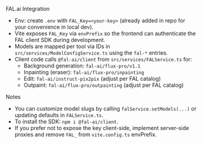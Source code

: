 FAL.ai Integration

- Env: create `.env` with `FAL_Key=<your-key>` (already added in repo for your convenience in local dev).
- Vite exposes `FAL_Key` via `envPrefix` so the frontend can authenticate the FAL client SDK during development.
- Models are mapped per tool via IDs in `src/services/ModelConfigService.ts` using the `fal-*` entries.
- Client code calls `@fal-ai/client` from `src/services/FALService.ts` for:
  - Background generation: `fal-ai/flux-pro/v1.1`
  - Inpainting (eraser): `fal-ai/flux-pro/inpainting`
  - Edit: `fal-ai/instruct-pix2pix` (adjust per FAL catalog)
  - Outpaint: `fal-ai/flux-pro/outpainting` (adjust per FAL catalog)

Notes

- You can customize model slugs by calling `falService.setModels(...)` or updating defaults in `FALService.ts`.
- To install the SDK: `npm i @fal-ai/client`.
- If you prefer not to expose the key client-side, implement server-side proxies and remove `FAL_` from `vite.config.ts` envPrefix.

